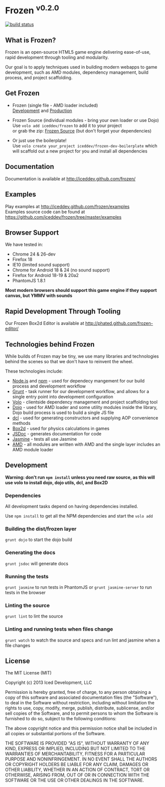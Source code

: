 Frozen <sup>v0.2.0</sup>
========================
[![build status](https://secure.travis-ci.org/iceddev/frozen.png?branch=0.2.0)](http://travis-ci.org/iceddev/frozen)

## What is Frozen?

Frozen is an open-source HTML5 game engine delivering ease-of-use, rapid development through tooling and modularity.

Our goal is to apply techniques used in building modern webapps to game development, such as AMD modules, dependency management, build process, and project scaffolding.

## Get Frozen

* Frozen (single file - AMD loader included)<br>
[Development](https://raw.github.com/iceddev/frozen/master/dist/frozen.js.uncompressed.js) and
[Production](https://raw.github.com/iceddev/frozen/master/dist/frozen.js)

* Frozen Source (individual modules - bring your own loader or use Dojo)<br>
Use `volo add iceddev/frozen` to add it to your project<br>
or grab the zip: [Frozen Source](https://github.com/iceddev/frozen/archive/master.zip) (but don't forget your dependencies)

* Or just use the boilerplate!<br>
Use `volo create your_project iceddev/frozen-dev-boilerplate` which will scaffold out a new project for you and install all dependencies

## Documentation

Documentation is available at http://iceddev.github.com/frozen/

## Examples

Play examples at http://iceddev.github.com/frozen/examples<br>
Examples source code can be found at https://github.com/iceddev/frozen/tree/master/examples

## Browser Support

We have tested in:

* Chrome 24 & 26-dev
* Firefox 18
* IE10 (limited sound support)
* Chrome for Android 18 & 24 (no sound support)
* Firefox for Android 18-19 & 20a2
* PhantomJS 1.8.1

__Most modern browsers should support this game engine if they support canvas, but YMMV with sounds__

## Rapid Development Through Tooling

Our Frozen Box2d Editor is available at http://phated.github.com/frozen-editor/

## Technologies behind Frozen

While builds of Frozen may be tiny, we use many libraries and technologies behind the scenes so that we don't have to reinvent the wheel.

These technologies include:

* [Node.js](http://nodejs.org/) and [npm](https://npmjs.org/) - used for dependecy mangement for our build process and development workflow
* [Grunt](http://gruntjs.com/) - task runner for our development workflow, and allows for a single entry point into development configuration
* [Volo](http://volojs.org/) - clientside dependency management and project scaffolding tool
* [Dojo](http://dojotoolkit.org/) - used for AMD loader and some utility modules inside the library, Dojo build process is used to build a single JS file
* [dcl](http://www.dcljs.org/) - used for generating constructors and supplying AOP convenience methods
* [Box2d](https://box2dweb.googlecode.com/) - used for physics calculations in games
* [JSDoc](http://usejsdoc.org/) - generates documentation for code
* [Jasmine](http://pivotal.github.com/jasmine/) - tests all use Jasmine
* [AMD](http://requirejs.org/docs/whyamd.html) - all modules are written with AMD and the single layer includes an AMD module loader

## Development

__Warning: don't run `npm install` unless you need raw source, as this will use volo to install dojo, dojo utils, dcl, and Box2D__

### Dependencies

All development tasks depend on having dependencies installed.

Use `npm install` to get all the NPM dependencies and start the `volo add`

### Building the dist/frozen layer

`grunt dojo` to start the dojo build

### Generating the docs

`grunt jsdoc` will generate docs

### Running the tests

`grunt jasmine` to run tests in PhantomJS or `grunt jasmine-server` to run tests in the browser

### Linting the source

`grunt lint` to lint the source

### Linting and running tests when files change

`grunt watch` to watch the source and specs and run lint and jasmine when a file changes

## License

The MIT License (MIT)

Copyright (c) 2013 Iced Development, LLC

Permission is hereby granted, free of charge, to any person obtaining a copy of this software and associated documentation files (the "Software"), to deal in the Software without restriction, including without limitation the rights to use, copy, modify, merge, publish, distribute, sublicense, and/or sell copies of the Software, and to permit persons to whom the Software is furnished to do so, subject to the following conditions:

The above copyright notice and this permission notice shall be included in all copies or substantial portions of the Software.

THE SOFTWARE IS PROVIDED "AS IS", WITHOUT WARRANTY OF ANY KIND, EXPRESS OR IMPLIED, INCLUDING BUT NOT LIMITED TO THE WARRANTIES OF MERCHANTABILITY, FITNESS FOR A PARTICULAR PURPOSE AND NONINFRINGEMENT. IN NO EVENT SHALL THE AUTHORS OR COPYRIGHT HOLDERS BE LIABLE FOR ANY CLAIM, DAMAGES OR OTHER LIABILITY, WHETHER IN AN ACTION OF CONTRACT, TORT OR OTHERWISE, ARISING FROM, OUT OF OR IN CONNECTION WITH THE SOFTWARE OR THE USE OR OTHER DEALINGS IN THE SOFTWARE.